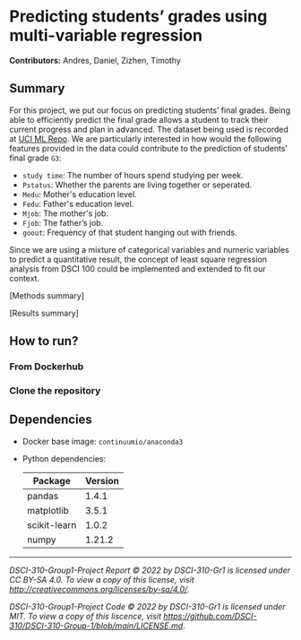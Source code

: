 # Predicting students’ grades using multi-variable regression

**Contributors:** Andres, Daniel, Zizhen, Timothy



## Summary

For this project, we put our focus on predicting students’ final grades. Being able to efficiently predict the final grade allows a student to track their current progress and plan in advanced. The dataset being used is recorded at [UCI ML Repo](https://archive-beta.ics.uci.edu/ml/datasets/student+performance). We are particularly interested in how would the following features provided in the data could contribute to the prediction of students’ final grade `G3`:

- `study time`: The number of hours spend studying per week.
- `Pstatus`: Whether the parents are living together or seperated.
- `Medu`: Mother's education level.
- `Fedu`: Father's education level.
- `Mjob`: The mother's job.
- `Fjob`: The father’s job.
- `goout`: Frequency of that student hanging out with friends.



Since we are using a mixture of categorical variables and numeric variables to predict a quantitative result, the concept of least square regression analysis from DSCI 100 could be implemented and extended to fit our context.

[Methods summary]



[Results summary]



## How to run?

### From Dockerhub



### Clone the repository





## Dependencies

- Docker base image: `continuumio/anaconda3`

- Python dependencies:

  | Package      | Version |
  | ------------ | ------- |
  | pandas       | 1.4.1   |
  | matplotlib   | 3.5.1   |
  | scikit-learn | 1.0.2   |
  | numpy        | 1.21.2  |



---

*DSCI-310-Group1-Project Report © 2022 by DSCI-310-Gr1 is licensed under CC BY-SA 4.0. To view a copy of this license, visit http://creativecommons.org/licenses/by-sa/4.0/*.

*DSCI-310-Group1-Project Code © 2022 by DSCI-310-Gr1 is licensed under MIT. To view a copy of this liscence, visit https://github.com/DSCI-310/DSCI-310-Group-1/blob/main/LICENSE.md*.
